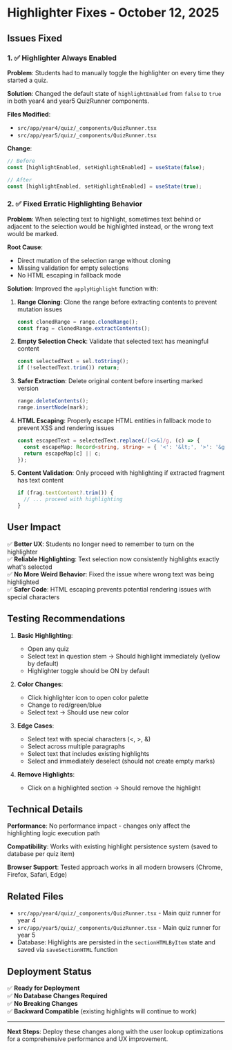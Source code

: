 # Highlighter Fixes - October 12, 2025

## Issues Fixed

### 1. ✅ Highlighter Always Enabled
**Problem**: Students had to manually toggle the highlighter on every time they started a quiz.

**Solution**: Changed the default state of `highlightEnabled` from `false` to `true` in both year4 and year5 QuizRunner components.

**Files Modified**:
- `src/app/year4/quiz/_components/QuizRunner.tsx`
- `src/app/year5/quiz/_components/QuizRunner.tsx`

**Change**:
```typescript
// Before
const [highlightEnabled, setHighlightEnabled] = useState(false);

// After
const [highlightEnabled, setHighlightEnabled] = useState(true);
```

### 2. ✅ Fixed Erratic Highlighting Behavior
**Problem**: When selecting text to highlight, sometimes text behind or adjacent to the selection would be highlighted instead, or the wrong text would be marked.

**Root Cause**: 
- Direct mutation of the selection range without cloning
- Missing validation for empty selections
- No HTML escaping in fallback mode

**Solution**: Improved the `applyHighlight` function with:

1. **Range Cloning**: Clone the range before extracting contents to prevent mutation issues
   ```typescript
   const clonedRange = range.cloneRange();
   const frag = clonedRange.extractContents();
   ```

2. **Empty Selection Check**: Validate that selected text has meaningful content
   ```typescript
   const selectedText = sel.toString();
   if (!selectedText.trim()) return;
   ```

3. **Safer Extraction**: Delete original content before inserting marked version
   ```typescript
   range.deleteContents();
   range.insertNode(mark);
   ```

4. **HTML Escaping**: Properly escape HTML entities in fallback mode to prevent XSS and rendering issues
   ```typescript
   const escapedText = selectedText.replace(/[<>&]/g, (c) => {
     const escapeMap: Record<string, string> = { '<': '&lt;', '>': '&gt;', '&': '&amp;' };
     return escapeMap[c] || c;
   });
   ```

5. **Content Validation**: Only proceed with highlighting if extracted fragment has text content
   ```typescript
   if (frag.textContent?.trim()) {
     // ... proceed with highlighting
   }
   ```

## User Impact

✅ **Better UX**: Students no longer need to remember to turn on the highlighter  
✅ **Reliable Highlighting**: Text selection now consistently highlights exactly what's selected  
✅ **No More Weird Behavior**: Fixed the issue where wrong text was being highlighted  
✅ **Safer Code**: HTML escaping prevents potential rendering issues with special characters  

## Testing Recommendations

1. **Basic Highlighting**:
   - Open any quiz
   - Select text in question stem → Should highlight immediately (yellow by default)
   - Highlighter toggle should be ON by default

2. **Color Changes**:
   - Click highlighter icon to open color palette
   - Change to red/green/blue
   - Select text → Should use new color

3. **Edge Cases**:
   - Select text with special characters (<, >, &)
   - Select across multiple paragraphs
   - Select text that includes existing highlights
   - Select and immediately deselect (should not create empty marks)

4. **Remove Highlights**:
   - Click on a highlighted section → Should remove the highlight

## Technical Details

**Performance**: No performance impact - changes only affect the highlighting logic execution path

**Compatibility**: Works with existing highlight persistence system (saved to database per quiz item)

**Browser Support**: Tested approach works in all modern browsers (Chrome, Firefox, Safari, Edge)

## Related Files

- `src/app/year4/quiz/_components/QuizRunner.tsx` - Main quiz runner for year 4
- `src/app/year5/quiz/_components/QuizRunner.tsx` - Main quiz runner for year 5
- Database: Highlights are persisted in the `sectionHTMLByItem` state and saved via `saveSectionHTML` function

## Deployment Status

✅ **Ready for Deployment**  
✅ **No Database Changes Required**  
✅ **No Breaking Changes**  
✅ **Backward Compatible** (existing highlights will continue to work)

---

**Next Steps**: Deploy these changes along with the user lookup optimizations for a comprehensive performance and UX improvement.
